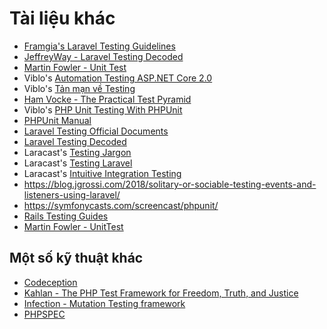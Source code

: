 # Tài liệu khác

-   [Framgia's Laravel Testing Guidelines](https://github.com/framgia/laravel-test-guideline/)
-   [JeffreyWay - Laravel Testing Decoded](https://leanpub.com/laravel-testing-decoded)
-   [Martin Fowler - Unit Test](https://martinfowler.com/bliki/UnitTest.html)
-   Viblo's [Automation Testing ASP.NET Core 2.0](https://viblo.asia/p/ByEZk96E5Q0)
-   Viblo's [Tản mạn về Testing](https://viblo.asia/p/1Je5EMn05nL)
-   [Ham Vocke - The Practical Test Pyramid](https://martinfowler.com/articles/practical-test-pyramid.html)
-   Viblo's [PHP Unit Testing With PHPUnit](https://viblo.asia/s/php-unit-testing-with-phpunit-Wj53OmBb56m)
-   [PHPUnit Manual](https://phpunit.de/manual/current/en/phpunit-book.pdf)
-   [Laravel Testing Official Documents](https://laravel.com/docs/master/testing)
-   [Laravel Testing Decoded](https://leanpub.com/laravel-testing-decoded)
-   Laracast's [Testing Jargon](https://laracasts.com/series/testing-jargon)
-   Laracast's [Testing Laravel](https://laracasts.com/series/phpunit-testing-in-laravel)
-   Laracast's [Intuitive Integration Testing](https://laracasts.com/series/intuitive-integration-testing)
-   https://blog.jgrossi.com/2018/solitary-or-sociable-testing-events-and-listeners-using-laravel/
-   https://symfonycasts.com/screencast/phpunit/
-   [Rails Testing Guides](https://guides.rubyonrails.org/testing.html)
-   [Martin Fowler - UnitTest](https://martinfowler.com/bliki/UnitTest.html)

## Một số kỹ thuật khác

-   [Codeception](https://github.com/Codeception)
-   [Kahlan - The PHP Test Framework for Freedom, Truth, and Justice](https://github.com/kahlan/kahlan)
-   [Infection - Mutation Testing framework](https://github.com/infection/infection)
-   [PHPSPEC](https://www.phpspec.net/en/stable/)
